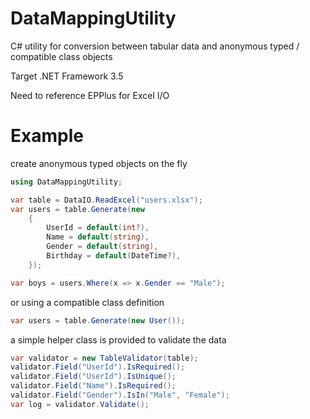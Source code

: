 # DataMappingUtility
C# utility for conversion between tabular data and anonymous typed / compatible class objects

Target .NET Framework 3.5

Need to reference EPPlus for Excel I/O

# Example

create anonymous typed objects on the fly

```c#
using DataMappingUtility;

var table = DataIO.ReadExcel("users.xlsx");
var users = table.Generate(new
    {
        UserId = default(int?),
        Name = default(string),
        Gender = default(string),
        Birthday = default(DateTime?),
    });

var boys = users.Where(x => x.Gender == "Male");
```

or using a compatible class definition

```c#
var users = table.Generate(new User());
```

a simple helper class is provided to validate the data

```c#
var validator = new TableValidator(table);
validator.Field("UserId").IsRequired();
validator.Field("UserId").IsUnique();
validator.Field("Name").IsRequired();
validator.Field("Gender").IsIn("Male", "Female");
var log = validator.Validate();
```
